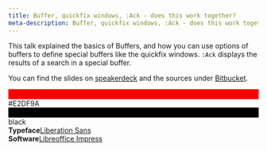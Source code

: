 ```yaml
---
title: Buffer, quickfix windows, :Ack - does this work together?
meta-description: Buffer, quickfix windows, :Ack - does this work together? was held by Matthias Günther on the 2nd vimberlin meetup
---
```


This talk explained the basics of Buffers, and how you can use options of buffers to define special buffers like the quickfix windows. `:Ack` displays the results of a search in a special buffer.


<script async class="speakerdeck-embed" data-id="506541974725720002044e05" data-ratio="1.33333333333333" src="//speakerdeck.com/assets/embed.js"></script>


You can find the slides on [speakerdeck](https://speakerdeck.com/u/wikimatze/p/buffer-quickfix-windows-ack-does-this-work-together) and the sources under [Bitbucket](https://bitbucket.org/wikimatze/presentations/src/2766a30efce0).


<section class="style">
  <div class="color" style="border-top: 20px solid rgb(255, 0, 0)">#E2DF9A</div>
  <div class="color" style="border-top: 20px solid black">black</div>
  <div class="typeface"><b>Typeface</b><a href="http://www.dafont.com/liberation-sans.font/">Liberation Sans</a></div>
  <div class="typeface"><b>Software</b><a href="http://www.libreoffice.org/">Libreoffice Impress</a></div>
  <div class="clear"></div>
</section>


